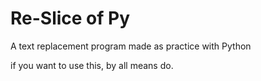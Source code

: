 # Re-Slice of Py
A text replacement program made as practice with Python

if you want to use this, by all means do.
